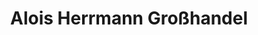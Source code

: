---
title: "Alois Herrmann Großhandel"
url: /merchweiler/alois-herrmann-grosshandel/
shop: Baumarkt
---